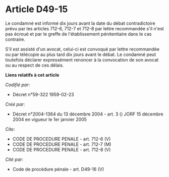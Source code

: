 # Article D49-15

Le condamné est informé dix jours avant la date du débat contradictoire prévu par les articles 712-6, 712-7 et 712-8 par
lettre recommandée s'il n'est pas écroué et par le greffe de l'établissement pénitentiaire dans le cas contraire.

S'il est assisté d'un avocat, celui-ci est convoqué par lettre recommandée ou par télécopie au plus tard dix jours avant le
débat. Le condamné peut toutefois déclarer expressément renoncer à la convocation de son avocat ou au respect de ces délais.

**Liens relatifs à cet article**

_Codifié par_:

  - Décret n°59-322 1959-02-23

_Créé par_:

  - Décret n°2004-1364 du 13 décembre 2004 - art. 3 () JORF 15 décembre 2004 en vigueur le 1er janvier 2005

_Cite_:

  - CODE DE PROCEDURE PENALE - art. 712-6 (V)
  - CODE DE PROCEDURE PENALE - art. 712-7 (M)
  - CODE DE PROCEDURE PENALE - art. 712-8 (V)

_Cité par_:

  - Code de procédure pénale - art. D49-16 (V)
